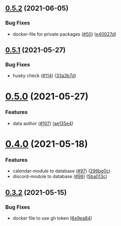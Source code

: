 ## [0.5.2](https://github.com/EddieHubCommunity/api/compare/v0.5.1...v0.5.2) (2021-06-05)


### Bug Fixes

* docker-file for private packages ([#50](https://github.com/EddieHubCommunity/api/issues/50)) ([e40027d](https://github.com/EddieHubCommunity/api/commit/e40027dfde761903be03aaac4fc8605a9cb87eca))



## [0.5.1](https://github.com/EddieHubCommunity/api/compare/v0.5.0...v0.5.1) (2021-05-27)


### Bug Fixes

* husky check ([#114](https://github.com/EddieHubCommunity/api/issues/114))  ([33a3b7d](https://github.com/EddieHubCommunity/api/commit/33a3b7de38aa016fb4a3d18d614e122fc7258ab4))



# [0.5.0](https://github.com/EddieHubCommunity/api/compare/v0.4.0...v0.5.0) (2021-05-27)


### Features

* data author ([#107](https://github.com/EddieHubCommunity/api/issues/107)) ([ae135e4](https://github.com/EddieHubCommunity/api/commit/ae135e465fdd6ac7e635eb2d79e4b4dcdd35c17d))



# [0.4.0](https://github.com/EddieHubCommunity/api/compare/v0.3.2...v0.4.0) (2021-05-18)


### Features

* calendar-module to database ([#97](https://github.com/EddieHubCommunity/api/issues/97)) ([296be0c](https://github.com/EddieHubCommunity/api/commit/296be0c277f9f5319c316876f5ca7bcb84e803f6))
* discord-module to database ([#96](https://github.com/EddieHubCommunity/api/issues/96)) ([5ba013c](https://github.com/EddieHubCommunity/api/commit/5ba013c2e7a57e182afdf31b1a72d8756bc3ce3f))



## [0.3.2](https://github.com/EddieHubCommunity/api/compare/v0.3.1...v0.3.2) (2021-05-15)


### Bug Fixes

* docker file to use gh token ([6e9ea84](https://github.com/EddieHubCommunity/api/commit/6e9ea849be0f29f286f43895855ac2d78823503b))



